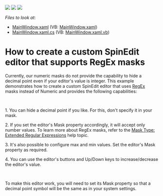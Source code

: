 <!-- default badges list -->
![](https://img.shields.io/endpoint?url=https://codecentral.devexpress.com/api/v1/VersionRange/128641898/12.2.15%2B)
[![](https://img.shields.io/badge/Open_in_DevExpress_Support_Center-FF7200?style=flat-square&logo=DevExpress&logoColor=white)](https://supportcenter.devexpress.com/ticket/details/E4957)
[![](https://img.shields.io/badge/📖_How_to_use_DevExpress_Examples-e9f6fc?style=flat-square)](https://docs.devexpress.com/GeneralInformation/403183)
<!-- default badges end -->
<!-- default file list -->
*Files to look at*:

* [MainWindow.xaml](./CS/CustomSpinEdit/MainWindow.xaml) (VB: [MainWindow.xaml](./VB/CustomSpinEdit/MainWindow.xaml))
* [MainWindow.xaml.cs](./CS/CustomSpinEdit/MainWindow.xaml.cs) (VB: [MainWindow.xaml.vb](./VB/CustomSpinEdit/MainWindow.xaml.vb))
<!-- default file list end -->
# How to create a custom SpinEdit editor that supports RegEx masks


<p>Currently, our numeric masks do not provide the capability to hide a decimal point even if your editor's value is integer. This example demonstrates how to create a custom SpinEdit editor that uses <a href="http://documentation.devexpress.com/#WindowsForms/CustomDocument1501"><u>RegEx</u></a> masks instead of Numeric and provides the following capabilities:</p><br />
<p>1. You can hide a decimal point if you like. For this, don't specify it in your mask.</p><p>2. If you set the editor's Mask property accordingly, it will accept only number values. To learn more about RegEx masks, refer to the <a href="http://documentation.devexpress.com/#WindowsForms/CustomDocument1501"><u>Mask Type: Extended Regular Expressions</u></a> help topic.</p><p>3. It's also possible to configure max and min values. Set the editor's Mask property as required.</p><p>4. You can use the editor's buttons and Up/Down keys to increase/decrease the editor's value.</p><br />
<p>To make this editor work, you will need to set its Mask property so that a decimal point symbol will be the same as in your system settings.</p>

<br/>


